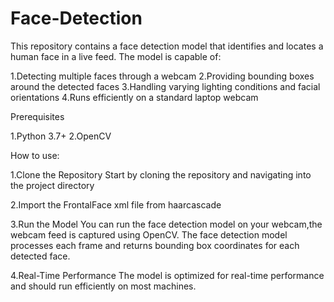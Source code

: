 # Face-Detection

This repository contains a face detection model that identifies and locates a human face in a live feed.
The model is capable of:

1.Detecting multiple faces through a webcam
2.Providing bounding boxes around the detected faces
3.Handling varying lighting conditions and facial orientations
4.Runs efficiently on a standard laptop webcam

Prerequisites

1.Python 3.7+
2.OpenCV

How to use:

1.Clone the Repository
Start by cloning the repository and navigating into the project directory

2.Import the FrontalFace xml file from haarcascade

3.Run the Model
You can run the face detection model on your webcam,the webcam feed is captured using OpenCV. The face detection model processes each frame and returns bounding box coordinates for each detected face.

4.Real-Time Performance
The model is optimized for real-time performance and should run efficiently on most machines.
